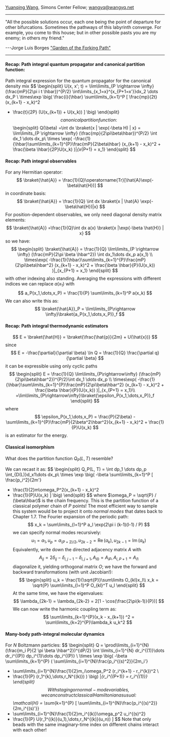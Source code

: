 [Yuanqing Wang](wangyq.net/contact), Simons Center Fellow; [wangyq@wangyq.net](mailto:wangyq@wangyq.net)

---
"All the possible solutions occur, each one being the point of departure for other bifurcations. Sometimes the pathways of this labyrinth converge. For example, you come to this house; but in other possible pasts you are my enemy; in others my friend."

---Jorge Luis Borges ["Garden of the Forking Path"](https://mycours.es/gamedesign2012/files/2012/08/The-Garden-of-Forking-Paths-Jorge-Luis-Borges-1941.pdf)

---
#### Recap: Path integral quantum propagator and canonical partition function: 
Path integral expression for the quantum propagator for the canonical density mix
$$
\begin{split}
U(x, x'; t) = \lim\limits_{P \rightarrow \infty}
(\frac{mP}{2\pi i t \hbar})^{P/2}
\int\limits_{x_1=x}^{x_{P+1=x'}}dx_2 \dots dx_P \\
\times\exp
\big(
\frac{i}{\hbar}
\sum\limits_{k=1}^P
[
\frac{mp}{2t}
(x_{k+1} - x_k)^2
- \frac{t}{2P}
(U(x_{k+1}) + U(x_k))
]
\big)
\end{split}
$$
canonical partition function:
$$
\begin{split}
Q(\beta)
=\int dx \braket{x | \exp(-\beta H) | x}
= \lim\limits_{P \rightarrow \infty}
(\frac{mp}{2\pi\beta\hbar})^{P/2}
\int dx_1 \dots dx_p\\
\times
\exp(
-\frac{1}{\hbar}\sum\limits_{k=1}^{P}\frac{mP}{2\beta\hbar}
(x_{k+1} - x_k)^2 + \frac{\beta \hbar}{2P}U(x_k) 
)|_{x_{P+1} = x_1}
\end{split}
$$
#### Recap: Path integral observables
For any Hermitian operator:
$$
\braket{\hat{A}} = \frac{1}{Q}\operatorname{Tr}[\hat{A}\exp(-\beta\hat{H})]
$$
in coordinate basis:
$$
\braket{\hat{A}} = \frac{1}{Q} \int dx \braket{x | \hat{A} \exp(-\beta\hat{H})|x}
$$
For position-dependent observables, we only need diagonal density matrix elements:
$$
\braket{\hat{A}}
=\frac{1}{Q}\int dx a(x) \braket{x |\exp{-\beta \hat{H}} | x}
$$
so we have:
$$
\begin{split}
\braket{\hat{A}} = \frac{1}{Q}
\lim\limits_{P \rightarrow \infty}
(\frac{mP}{2\pi \beta \hbar^2}) \int dx_1\dots dx_p
a(x_1)
\\
\times\exp(
-\frac{1}{\hbar}\sum\limits_{k=1}^{P}\frac{mP}{2\pi\beta\hbar^2}
(x_{k+1} - x_k)^2 + \frac{\beta \hbar}{P}(U(x_k))
)|_{x_{P+1} = x_1}
\end{split}
$$
with other indexing also standing.
Averaging the expressions with different indices we can replace $a(x_1)$ with
$$
a_P(x_1,\dots,x_P) = \frac{1}{P} \sum\limits_{k=1}^P a(x_k)
$$
We can also write this as:
$$
\braket{\hat{A}}_P = \lim\limits_{P\rightarrow \infty}\braket{a_P(x_1,\dots,x_P)}_f
$$
#### Recap: Path integral thermodynamic estimators
$$
E = \braket{\hat{H}} = \braket{\frac{\hat{p}}{2m} + U(\hat{x})}
$$
since
$$
E = -\frac{\partial}{\partial \beta} \ln Q = \frac{1}{Q} \frac{\partial q}{\partial \beta}
$$
it can be expressible using only cyclic paths
$$
\begin{split}
E = \frac{1}{Q}
\lim\limits_{P\rightarrow\infty}
(\frac{mP}{2\pi\beta\hbar^2})^{P/2}\int dx_1 \dots dx_p
\\
\times\exp(
-\frac{1}{\hbar}\sum\limits_{k=1}^{P}\frac{mP}{2\pi\beta\hbar^2}
(x_{k+1} - x_k)^2 + \frac{\beta \hbar}{P}(U(x_k))
)|_{x_{P+1} = x_1}\\
=\lim\limits_{P\rightarrow\infty}\braket{\epsilon_P(x_1,\dots,x_P)}_f
\end{split}
$$
where
$$
\epsilon_P(x_1,\dots,x_P) = 
\frac{P}{2\beta} - \sum\limits_{k=1}^{P}\frac{mP}{2\beta^2\hbar^2}(x_{k+1} - x_k)^2 + \frac{1}{P}U(x_k)
$$
is an estimator for the energy.

#### Classical isomorphism
What does the partition function $Q_P(L, T)$ resemble?

We can recast it as:
$$
\begin{split}
Q_P(L, T) = \int dp_1 \dots dp_p \int_{D(L)}d_x1\dots dx_p\\
\times \exp
\big(
-\beta \sum\limits_{k=1}^P
[
\frac{p_i^2}{2m'}
+ \frac{1}{2}m\omega_P^2(x_{k+1} - x_k)^2
+ \frac{1}{P}U(x_k)
]
\big)
\end{split}
$$
where $\omega_P = \sqrt{P} / (\beta\hbar)$ is the chain frequency.
This is the partition function of a classical polymer chain of $P$ points! 
The most efficient way to sample this system would be to project it onto *normal modes* that dates back to Chapter 1.7.
The Fourier expansion of the periodic path:
$$
x_k = \sum\limits_{l=1}^P a_l \exp(2\pi i (k-1)(l-1) / P)
$$
we can specify normal modes recursively:
$$
u_1 = a_1, u_p = a_{(P+2)/2}, u_{2k-2} = \operatorname{Re}(a_k), u_{2k-1} = \operatorname{Im}(a_k)
$$
Equivalently, write down the directed adjacency matrix $A$ with
$$
A_{ij} = 2\delta_{ij} - \delta_{i, j-1} - \delta_{i, j+1}, A_{i0}=A_{iP}, A_{i,P+1} = A_{i1}
$$
diagonalize it, yielding orthogonal matrix $O$; 
we have the forward and backward transformations (with unit Jacobian!):
$$
\begin{split}
u_k = \frac{1}{\sqrt{P}}\sum\limits O_{kl}x_l\\
x_k = \sqrt{P} \sum\limits_{l=1}^P O_{kl}^T u_l
\end{split}
$$
At the same time, we have the eigenvalues:
$$
\lambda_{2k-1} = \lambda_{2k-2} = 2[1 - \cos(\frac{2\pi(k-1)}{P})]
$$
We can now write the harmonic coupling term as:
$$
\sum\limits_{k=1}^{P}(x_k - x_{k+1}) ^2 = \sum\limits_{k=2}^{P}\lambda_k u_k^2
$$
#### Many-body path-integral molecular dynamics
For $N$ Boltzmann particles:
$$
\begin{split}
Q = 
\prod\limits_{i=1}^{N}(\frac{m_i P}{2 \pi \beta \hbar^2})^{dP/2}
\int \limits_{i=1}^{N} dr_i^{(1)}\dots dr_i^{(P)} dp_i^{1}\dots dp_i^{(P)}
\\
\times \exp
\big(
-\beta \sum\limits_{k=1}^{P}
(
\sum\limits_{i=1}^{N}\frac{p_i^{(s)^2}}{2m_i'}
+ \sum\limits_{i=1}^{N}\frac{1}{2}m_i\omega_P^2 (r_i^{k+1} - r_i^{k})^2
\\
+ \frac{1}{P} (r_1^{k},\dots,r_N^{(k)})
)
\big) |_{r_i^{(P+1)} = r_i^{(1)}}
\end{split}
$$
With staging or normal-mode variables, we can construct classical Hamiltonian as usual:
$$
\mathcal{H} = \sum_{k=1}^{P}
[
\sum\limits_{i=1}^{N}\frac{p_i^{(s)^2}}{2m_i^{(s)'}}
+ \sum\limits_{i=1}^{N}\frac{1}{2}m_i^{(k)}\omega_p^2 u_i^{(s)^2}
+ \frac{1}{P} U(r_1^{(k)}(u_1),\dots,r_N^{(k)}(u_n))
]
$$
Note that only beads with the same imaginary-time index on different chains interact with each other!